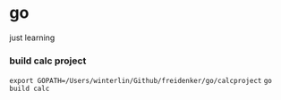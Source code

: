 # go
just learning

### build calc project

`export GOPATH=/Users/winterlin/Github/freidenker/go/calcproject`
`go build calc`

